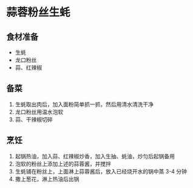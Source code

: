 # 蒜蓉粉丝生蚝

## 食材准备
* 生蚝
* 龙口粉丝
* 蒜、红辣椒

## 备菜
1. 生蚝取出肉后，加入面粉简单抓一抓，然后用清水清洗干净
2. 龙口粉丝用温水泡软
3. 蒜、干辣椒切碎

## 烹饪
1. 起锅热油，加入蒜、红辣椒炒香，加入生抽、蚝油，炒匀后起锅备用
2. 泡软的粉丝上添加上述的蒜蓉酱，并搅拌
3. 生蚝铺在粉丝上，上面淋上蒜蓉酱后，放入已经烧开水的锅中蒸 3-4 分钟
4. 撒上葱花，淋上热油后出锅
